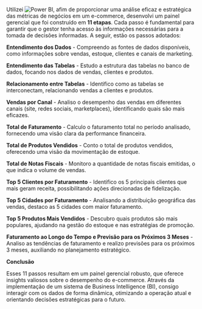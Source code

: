Utilizei ![Power BI](https://img.shields.io/badge/Power%20BI-F2C94C?style=flat&logo=Power-BI&logoColor=black), afim de proporcionar uma análise eficaz e estratégica das métricas de negócios em um e-commerce, desenvolvi um painel gerencial que foi construído em **11 etapas**. Cada passo é fundamental para garantir que o gestor tenha acesso às informações necessárias para a tomada de decisões informadas. A seguir, estão os passos adotados:

**Entendimento dos Dados** - Compreendo as fontes de dados disponíveis, como informações sobre vendas, estoque, clientes e canais de marketing.

**Entendimento das Tabelas** - Estudo a estrutura das tabelas no banco de dados, focando nos dados de vendas, clientes e produtos.

**Relacionamento entre Tabelas** - Identifico como as tabelas se interconectam, relacionando vendas a clientes e produtos.

**Vendas por Canal** - Analiso o desempenho das vendas em diferentes canais (site, redes sociais, marketplaces), identificando quais são mais eficazes.

**Total de Faturamento** - Calculo o faturamento total no período analisado, fornecendo uma visão clara da performance financeira.

**Total de Produtos Vendidos** - Conto o total de produtos vendidos, oferecendo uma visão da movimentação de estoque.

**Total de Notas Fiscais** - Monitoro a quantidade de notas fiscais emitidas, o que indica o volume de vendas.

**Top 5 Clientes por Faturamento** - Identifico os 5 principais clientes que mais geram receita, possibilitando ações direcionadas de fidelização.

**Top 5 Cidades por Faturamento** - Analisando a distribuição geográfica das vendas, destaco as 5 cidades com maior faturamento.

**Top 5 Produtos Mais Vendidos** - Descubro quais produtos são mais populares, ajudando na gestão do estoque e nas estratégias de promoção.

**Faturamento ao Longo do Tempo e Previsão para os Próximos 3 Meses** - Analiso as tendências de faturamento e realizo previsões para os próximos 3 meses, auxiliando no planejamento estratégico.

**Conclusão**

Esses 11 passos resultam em um painel gerencial robusto, que oferece insights valiosos sobre o desempenho do e-commerce. Através da implementação de um sistema de Business Intelligence (BI), consigo interagir com os dados de forma dinâmica, otimizando a operação atual e orientando decisões estratégicas para o futuro.

